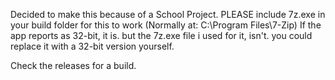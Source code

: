 Decided to make this because of a School Project.
PLEASE include 7z.exe in your build folder for this to work (Normally at: C:\Program Files\7-Zip)
If the app reports as 32-bit, it is. but the 7z.exe file i used for it, isn't.
you could replace it with a 32-bit version yourself.

Check the releases for a build.
